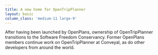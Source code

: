 ```yaml
---
title: A new home for OpenTripPlanner
layout: basic
column_class: 'medium-11 large-9'
---
```


After having been launched by OpenPlans, ownership of OpenTripPlanner transitions to the Software Freedom Conservancy. Former OpenPlans members continue work on OpenTripPlanner at Conveyal, as do other developers from around the world.

